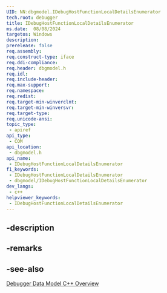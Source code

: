 ```yaml
---
UID: NN:dbgmodel.IDebugHostFunctionLocalDetailsEnumerator
tech.root: debugger
title: IDebugHostFunctionLocalDetailsEnumerator
ms.date:  08/08/2024
targetos: Windows
description: 
prerelease: false
req.assembly: 
req.construct-type: iface
req.ddi-compliance: 
req.header: dbgmodel.h
req.idl: 
req.include-header: 
req.max-support: 
req.namespace: 
req.redist: 
req.target-min-winverclnt: 
req.target-min-winversvr: 
req.target-type: 
req.unicode-ansi: 
topic_type:
 - apiref
api_type:
 - COM
api_location:
 - dbgmodel.h
api_name:
 - IDebugHostFunctionLocalDetailsEnumerator
f1_keywords:
 - IDebugHostFunctionLocalDetailsEnumerator
 - dbgmodel/IDebugHostFunctionLocalDetailsEnumerator
dev_langs:
 - c++
helpviewer_keywords:
 - IDebugHostFunctionLocalDetailsEnumerator
---
```


## -description

## -remarks

## -see-also

[Debugger Data Model C++ Overview](/windows-hardware/drivers/debugger/data-model-cpp-overview)
